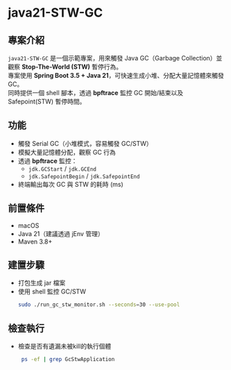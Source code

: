 # java21-STW-GC

## 專案介紹

`java21-STW-GC` 是一個示範專案，用來觸發 Java GC（Garbage Collection）並觀察 **Stop-The-World (STW)** 暫停行為。  
專案使用 **Spring Boot 3.5 + Java 21**，可快速生成小堆、分配大量記憶體來觸發 GC。  
同時提供一個 shell 腳本，透過 **bpftrace** 監控 GC 開始/結束以及 Safepoint(STW) 暫停時間。

## 功能

- 觸發 Serial GC（小堆模式，容易觸發 GC/STW）
- 模擬大量記憶體分配，觀察 GC 行為
- 透過 **bpftrace** 監控：
    - `jdk.GCStart` / `jdk.GCEnd`
    - `jdk.SafepointBegin` / `jdk.SafepointEnd`
- 終端輸出每次 GC 與 STW 的耗時 (ms)

## 前置條件

- macOS
- Java 21（建議透過 jEnv 管理）
- Maven 3.8+

## 建置步驟

- 打包生成 jar 檔案
- 使用 shell 監控 GC/STW
  ```bash
  sudo ./run_gc_stw_monitor.sh --seconds=30 --use-pool
  
## 檢查執行

- 檢查是否有遺漏未被kill的執行個體
  ```bash
   ps -ef | grep GcStwApplication